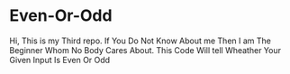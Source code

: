 # Even-Or-Odd
Hi, This is my Third repo. If You Do Not Know About me Then I am The Beginner Whom No Body Cares About. This Code Will tell Wheather Your Given Input Is Even Or Odd
